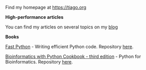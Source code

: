 Find my homepage at https://tiago.org

**High-performance articles**

You can find my articles on several topics on my [blog](https://stuff.tiago.org/)

**Books**

[Fast Python](https://www.manning.com/books/fast-python) - Writing efficient Python code. Repository [here](https://github.com/tiagoantao/python-performance).

[Bioinformatics with Python Cookbook - third edition](https://www.packtpub.com/product/bioinformatics-with-python-cookbook-third-edition/9781803236421) - Python for Bioinformatics. Repository [here](https://github.com/PacktPublishing/Bioinformatics-with-Python-Cookbook-third-edition).



<!--
**tiagoantao/tiagoantao** is a ✨ _special_ ✨ repository because its `README.md` (this file) appears on your GitHub profile.

Here are some ideas to get you started:

- 🔭 I’m currently working on ...
- 🌱 I’m currently learning ...
- 👯 I’m looking to collaborate on ...
- 🤔 I’m looking for help with ...
- 💬 Ask me about ...
- 📫 How to reach me: ...
- ⚡ Fun fact: ...
-->
